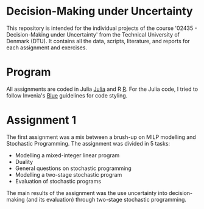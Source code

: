 # Decision-Making under Uncertainty
This repository is intended for the individual projects of the course '02435 - Decision-Making under Uncertainty' from the Technical University of Denmark (DTU). It contains all the data, scripts, literature, and reports for each assignment and exercises.

# Program
All assignments are coded in Julia [Julia](https://www.julialang.org/) and R [R](https://www.r-project.org/). For the Julia code, I tried to follow Invenia's [Blue](https://github.com/invenia/BlueStyle) guidelines for code styling.

# Assignment 1
The first assignment was a mix between a brush-up on MILP modelling and Stochastic Programming. The assignment was divided in 5 tasks:
* Modelling a mixed-integer linear program
* Duality
* General questions on stochastic programming
* Modelling a two-stage stochastic program
* Evaluation of stochastic programs

The main results of the assignment was the use uncertainty into decision-making (and its evaluation) through two-stage stochastic programming.
